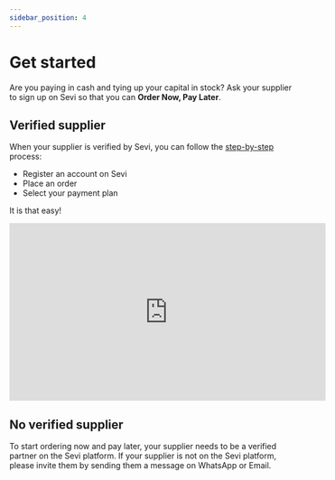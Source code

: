 ```yaml
---
sidebar_position: 4
---
```


# Get started

Are  you paying in cash and tying up your capital in stock? Ask your supplier to sign up on Sevi so that you can **Order Now, Pay Later**.

## Verified supplier

When your supplier is verified by Sevi, you can follow the [step-by-step](/docs/buyer/register) process: 
- Register an account on Sevi
- Place an order
- Select your payment plan

It is that easy!

<iframe width="560" height="315" src="https://www.youtube.com/embed/RzDnxgQkfyQ" title="YouTube video player" frameborder="0" allow="accelerometer; autoplay; clipboard-write; encrypted-media; gyroscope; picture-in-picture; fullscreen"></iframe>

## No verified supplier

To start ordering now and pay later, your supplier needs to be a verified partner on the Sevi platform. If your supplier is not on the Sevi platform, please invite them by sending them a message on WhatsApp or Email.



